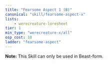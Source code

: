 ```yaml
---
title: "Fearsome Aspect 1 (B)"
canonical: "skill/fearsome-aspect-x"
lists:
    - werecreature-loresheet
tier: 1
min_type: "werecreature-x/all"
osp_cost: 10
ladder: "fearsome-aspect"
---
```

**Note:** This Skill can only be used in Beast-form.